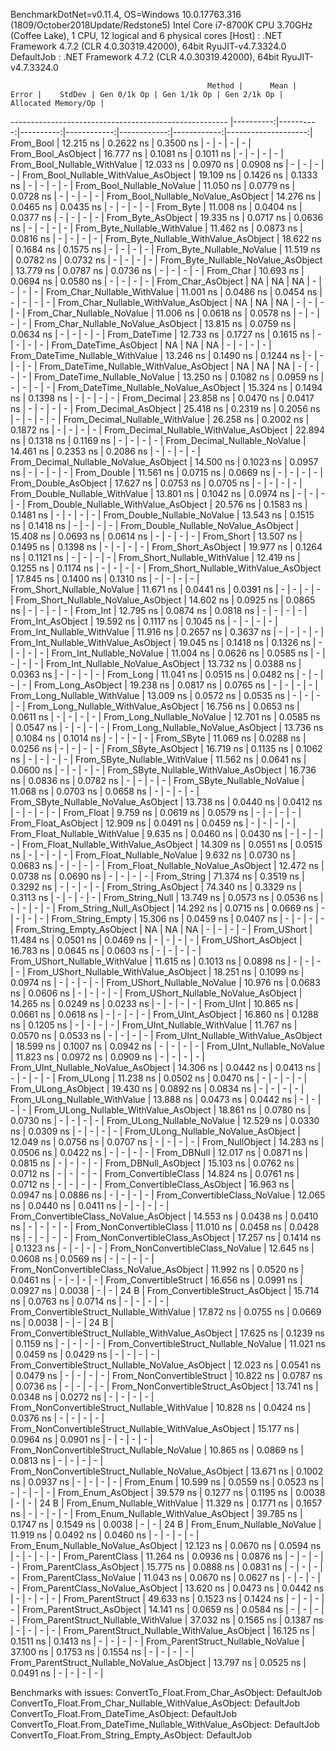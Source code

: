 
BenchmarkDotNet=v0.11.4, OS=Windows 10.0.17763.316 (1809/October2018Update/Redstone5)
Intel Core i7-8700K CPU 3.70GHz (Coffee Lake), 1 CPU, 12 logical and 6 physical cores
  [Host]     : .NET Framework 4.7.2 (CLR 4.0.30319.42000), 64bit RyuJIT-v4.7.3324.0
  DefaultJob : .NET Framework 4.7.2 (CLR 4.0.30319.42000), 64bit RyuJIT-v4.7.3324.0


                                                Method |      Mean |     Error |    StdDev | Gen 0/1k Op | Gen 1/1k Op | Gen 2/1k Op | Allocated Memory/Op |
------------------------------------------------------ |----------:|----------:|----------:|------------:|------------:|------------:|--------------------:|
                                             From_Bool | 12.215 ns | 0.2622 ns | 0.3500 ns |           - |           - |           - |                   - |
                                    From_Bool_AsObject | 16.777 ns | 0.1081 ns | 0.1011 ns |           - |           - |           - |                   - |
                          From_Bool_Nullable_WithValue | 12.033 ns | 0.0970 ns | 0.0908 ns |           - |           - |           - |                   - |
                 From_Bool_Nullable_WithValue_AsObject | 19.109 ns | 0.1426 ns | 0.1333 ns |           - |           - |           - |                   - |
                            From_Bool_Nullable_NoValue | 11.050 ns | 0.0779 ns | 0.0728 ns |           - |           - |           - |                   - |
                   From_Bool_Nullable_NoValue_AsObject | 14.276 ns | 0.0465 ns | 0.0435 ns |           - |           - |           - |                   - |
                                             From_Byte | 11.008 ns | 0.0404 ns | 0.0377 ns |           - |           - |           - |                   - |
                                    From_Byte_AsObject | 19.335 ns | 0.0717 ns | 0.0636 ns |           - |           - |           - |                   - |
                          From_Byte_Nullable_WithValue | 11.462 ns | 0.0873 ns | 0.0816 ns |           - |           - |           - |                   - |
                 From_Byte_Nullable_WithValue_AsObject | 18.622 ns | 0.1684 ns | 0.1575 ns |           - |           - |           - |                   - |
                            From_Byte_Nullable_NoValue | 11.519 ns | 0.0782 ns | 0.0732 ns |           - |           - |           - |                   - |
                   From_Byte_Nullable_NoValue_AsObject | 13.779 ns | 0.0787 ns | 0.0736 ns |           - |           - |           - |                   - |
                                             From_Char | 10.693 ns | 0.0694 ns | 0.0580 ns |           - |           - |           - |                   - |
                                    From_Char_AsObject |        NA |        NA |        NA |           - |           - |           - |                   - |
                          From_Char_Nullable_WithValue | 11.001 ns | 0.0486 ns | 0.0454 ns |           - |           - |           - |                   - |
                 From_Char_Nullable_WithValue_AsObject |        NA |        NA |        NA |           - |           - |           - |                   - |
                            From_Char_Nullable_NoValue | 11.006 ns | 0.0618 ns | 0.0578 ns |           - |           - |           - |                   - |
                   From_Char_Nullable_NoValue_AsObject | 13.815 ns | 0.0759 ns | 0.0634 ns |           - |           - |           - |                   - |
                                         From_DateTime | 12.733 ns | 0.1727 ns | 0.1615 ns |           - |           - |           - |                   - |
                                From_DateTime_AsObject |        NA |        NA |        NA |           - |           - |           - |                   - |
                      From_DateTime_Nullable_WithValue | 13.246 ns | 0.1490 ns | 0.1244 ns |           - |           - |           - |                   - |
             From_DateTime_Nullable_WithValue_AsObject |        NA |        NA |        NA |           - |           - |           - |                   - |
                        From_DateTime_Nullable_NoValue | 13.250 ns | 0.1082 ns | 0.0959 ns |           - |           - |           - |                   - |
               From_DateTime_Nullable_NoValue_AsObject | 15.324 ns | 0.1494 ns | 0.1398 ns |           - |           - |           - |                   - |
                                          From_Decimal | 23.858 ns | 0.0470 ns | 0.0417 ns |           - |           - |           - |                   - |
                                 From_Decimal_AsObject | 25.418 ns | 0.2319 ns | 0.2056 ns |           - |           - |           - |                   - |
                       From_Decimal_Nullable_WithValue | 26.258 ns | 0.2002 ns | 0.1872 ns |           - |           - |           - |                   - |
              From_Decimal_Nullable_WithValue_AsObject | 22.894 ns | 0.1318 ns | 0.1169 ns |           - |           - |           - |                   - |
                         From_Decimal_Nullable_NoValue | 14.461 ns | 0.2353 ns | 0.2086 ns |           - |           - |           - |                   - |
                From_Decimal_Nullable_NoValue_AsObject | 14.500 ns | 0.1023 ns | 0.0957 ns |           - |           - |           - |                   - |
                                           From_Double | 11.561 ns | 0.0715 ns | 0.0669 ns |           - |           - |           - |                   - |
                                  From_Double_AsObject | 17.627 ns | 0.0753 ns | 0.0705 ns |           - |           - |           - |                   - |
                        From_Double_Nullable_WithValue | 13.801 ns | 0.1042 ns | 0.0974 ns |           - |           - |           - |                   - |
               From_Double_Nullable_WithValue_AsObject | 20.576 ns | 0.1583 ns | 0.1481 ns |           - |           - |           - |                   - |
                          From_Double_Nullable_NoValue | 13.543 ns | 0.1515 ns | 0.1418 ns |           - |           - |           - |                   - |
                 From_Double_Nullable_NoValue_AsObject | 15.408 ns | 0.0693 ns | 0.0614 ns |           - |           - |           - |                   - |
                                            From_Short | 13.507 ns | 0.1495 ns | 0.1398 ns |           - |           - |           - |                   - |
                                   From_Short_AsObject | 19.977 ns | 0.1264 ns | 0.1121 ns |           - |           - |           - |                   - |
                         From_Short_Nullable_WithValue | 12.419 ns | 0.1255 ns | 0.1174 ns |           - |           - |           - |                   - |
                From_Short_Nullable_WithValue_AsObject | 17.845 ns | 0.1400 ns | 0.1310 ns |           - |           - |           - |                   - |
                           From_Short_Nullable_NoValue | 11.671 ns | 0.0441 ns | 0.0391 ns |           - |           - |           - |                   - |
                  From_Short_Nullable_NoValue_AsObject | 14.602 ns | 0.0925 ns | 0.0865 ns |           - |           - |           - |                   - |
                                              From_Int | 12.795 ns | 0.0874 ns | 0.0818 ns |           - |           - |           - |                   - |
                                     From_Int_AsObject | 19.592 ns | 0.1117 ns | 0.1045 ns |           - |           - |           - |                   - |
                           From_Int_Nullable_WithValue | 11.916 ns | 0.2657 ns | 0.3637 ns |           - |           - |           - |                   - |
                  From_Int_Nullable_WithValue_AsObject | 19.045 ns | 0.1418 ns | 0.1326 ns |           - |           - |           - |                   - |
                             From_Int_Nullable_NoValue | 11.004 ns | 0.0626 ns | 0.0585 ns |           - |           - |           - |                   - |
                    From_Int_Nullable_NoValue_AsObject | 13.732 ns | 0.0388 ns | 0.0363 ns |           - |           - |           - |                   - |
                                             From_Long | 11.041 ns | 0.0515 ns | 0.0482 ns |           - |           - |           - |                   - |
                                    From_Long_AsObject | 19.238 ns | 0.0817 ns | 0.0765 ns |           - |           - |           - |                   - |
                          From_Long_Nullable_WithValue | 13.009 ns | 0.0572 ns | 0.0535 ns |           - |           - |           - |                   - |
                 From_Long_Nullable_WithValue_AsObject | 16.756 ns | 0.0653 ns | 0.0611 ns |           - |           - |           - |                   - |
                            From_Long_Nullable_NoValue | 12.701 ns | 0.0585 ns | 0.0547 ns |           - |           - |           - |                   - |
                   From_Long_Nullable_NoValue_AsObject | 13.736 ns | 0.1084 ns | 0.1014 ns |           - |           - |           - |                   - |
                                            From_SByte | 11.069 ns | 0.0288 ns | 0.0256 ns |           - |           - |           - |                   - |
                                   From_SByte_AsObject | 16.719 ns | 0.1135 ns | 0.1062 ns |           - |           - |           - |                   - |
                         From_SByte_Nullable_WithValue | 11.562 ns | 0.0641 ns | 0.0600 ns |           - |           - |           - |                   - |
                From_SByte_Nullable_WithValue_AsObject | 16.736 ns | 0.0836 ns | 0.0782 ns |           - |           - |           - |                   - |
                           From_SByte_Nullable_NoValue | 11.068 ns | 0.0703 ns | 0.0658 ns |           - |           - |           - |                   - |
                  From_SByte_Nullable_NoValue_AsObject | 13.738 ns | 0.0440 ns | 0.0412 ns |           - |           - |           - |                   - |
                                            From_Float |  9.759 ns | 0.0619 ns | 0.0579 ns |           - |           - |           - |                   - |
                                   From_Float_AsObject | 12.909 ns | 0.0491 ns | 0.0459 ns |           - |           - |           - |                   - |
                         From_Float_Nullable_WithValue |  9.635 ns | 0.0460 ns | 0.0430 ns |           - |           - |           - |                   - |
                From_Float_Nullable_WithValue_AsObject | 14.309 ns | 0.0551 ns | 0.0515 ns |           - |           - |           - |                   - |
                           From_Float_Nullable_NoValue |  9.632 ns | 0.0730 ns | 0.0683 ns |           - |           - |           - |                   - |
                  From_Float_Nullable_NoValue_AsObject | 12.472 ns | 0.0738 ns | 0.0690 ns |           - |           - |           - |                   - |
                                           From_String | 71.374 ns | 0.3519 ns | 0.3292 ns |           - |           - |           - |                   - |
                                  From_String_AsObject | 74.340 ns | 0.3329 ns | 0.3113 ns |           - |           - |           - |                   - |
                                      From_String_Null | 13.749 ns | 0.0573 ns | 0.0536 ns |           - |           - |           - |                   - |
                             From_String_Null_AsObject | 14.292 ns | 0.0715 ns | 0.0669 ns |           - |           - |           - |                   - |
                                     From_String_Empty | 15.306 ns | 0.0459 ns | 0.0407 ns |           - |           - |           - |                   - |
                            From_String_Empty_AsObject |        NA |        NA |        NA |           - |           - |           - |                   - |
                                           From_UShort | 11.484 ns | 0.0501 ns | 0.0469 ns |           - |           - |           - |                   - |
                                  From_UShort_AsObject | 16.783 ns | 0.0645 ns | 0.0603 ns |           - |           - |           - |                   - |
                        From_UShort_Nullable_WithValue | 11.615 ns | 0.1013 ns | 0.0898 ns |           - |           - |           - |                   - |
               From_UShort_Nullable_WithValue_AsObject | 18.251 ns | 0.1099 ns | 0.0974 ns |           - |           - |           - |                   - |
                          From_UShort_Nullable_NoValue | 10.976 ns | 0.0683 ns | 0.0606 ns |           - |           - |           - |                   - |
                 From_UShort_Nullable_NoValue_AsObject | 14.265 ns | 0.0249 ns | 0.0233 ns |           - |           - |           - |                   - |
                                             From_UInt | 10.865 ns | 0.0661 ns | 0.0618 ns |           - |           - |           - |                   - |
                                    From_UInt_AsObject | 16.860 ns | 0.1288 ns | 0.1205 ns |           - |           - |           - |                   - |
                          From_UInt_Nullable_WithValue | 11.767 ns | 0.0570 ns | 0.0533 ns |           - |           - |           - |                   - |
                 From_UInt_Nullable_WithValue_AsObject | 18.599 ns | 0.1007 ns | 0.0942 ns |           - |           - |           - |                   - |
                            From_UInt_Nullable_NoValue | 11.823 ns | 0.0972 ns | 0.0909 ns |           - |           - |           - |                   - |
                   From_UInt_Nullable_NoValue_AsObject | 14.306 ns | 0.0442 ns | 0.0413 ns |           - |           - |           - |                   - |
                                            From_ULong | 11.238 ns | 0.0502 ns | 0.0470 ns |           - |           - |           - |                   - |
                                   From_ULong_AsObject | 19.430 ns | 0.0892 ns | 0.0834 ns |           - |           - |           - |                   - |
                         From_ULong_Nullable_WithValue | 13.888 ns | 0.0473 ns | 0.0442 ns |           - |           - |           - |                   - |
                From_ULong_Nullable_WithValue_AsObject | 18.861 ns | 0.0780 ns | 0.0730 ns |           - |           - |           - |                   - |
                           From_ULong_Nullable_NoValue | 12.529 ns | 0.0330 ns | 0.0309 ns |           - |           - |           - |                   - |
                  From_ULong_Nullable_NoValue_AsObject | 12.049 ns | 0.0756 ns | 0.0707 ns |           - |           - |           - |                   - |
                                       From_NullObject | 14.283 ns | 0.0506 ns | 0.0422 ns |           - |           - |           - |                   - |
                                           From_DBNull | 12.017 ns | 0.0871 ns | 0.0815 ns |           - |           - |           - |                   - |
                                  From_DBNull_AsObject | 15.103 ns | 0.0762 ns | 0.0712 ns |           - |           - |           - |                   - |
                                 From_ConvertibleClass | 14.824 ns | 0.0761 ns | 0.0712 ns |           - |           - |           - |                   - |
                        From_ConvertibleClass_AsObject | 16.963 ns | 0.0947 ns | 0.0886 ns |           - |           - |           - |                   - |
                         From_ConvertibleClass_NoValue | 12.065 ns | 0.0440 ns | 0.0411 ns |           - |           - |           - |                   - |
                From_ConvertibleClass_NoValue_AsObject | 14.553 ns | 0.0438 ns | 0.0410 ns |           - |           - |           - |                   - |
                              From_NonConvertibleClass | 11.010 ns | 0.0458 ns | 0.0428 ns |           - |           - |           - |                   - |
                     From_NonConvertibleClass_AsObject | 17.257 ns | 0.1414 ns | 0.1323 ns |           - |           - |           - |                   - |
                      From_NonConvertibleClass_NoValue | 12.645 ns | 0.0608 ns | 0.0569 ns |           - |           - |           - |                   - |
             From_NonConvertibleClass_NoValue_AsObject | 11.992 ns | 0.0520 ns | 0.0461 ns |           - |           - |           - |                   - |
                                From_ConvertibleStruct | 16.656 ns | 0.0991 ns | 0.0927 ns |      0.0038 |           - |           - |                24 B |
                       From_ConvertibleStruct_AsObject | 15.714 ns | 0.0763 ns | 0.0714 ns |           - |           - |           - |                   - |
             From_ConvertibleStruct_Nullable_WithValue | 17.872 ns | 0.0755 ns | 0.0669 ns |      0.0038 |           - |           - |                24 B |
    From_ConvertibleStruct_Nullable_WithValue_AsObject | 17.625 ns | 0.1239 ns | 0.1159 ns |           - |           - |           - |                   - |
               From_ConvertibleStruct_Nullable_NoValue | 11.021 ns | 0.0459 ns | 0.0429 ns |           - |           - |           - |                   - |
      From_ConvertibleStruct_Nullable_NoValue_AsObject | 12.023 ns | 0.0541 ns | 0.0479 ns |           - |           - |           - |                   - |
                             From_NonConvertibleStruct | 10.822 ns | 0.0787 ns | 0.0736 ns |           - |           - |           - |                   - |
                    From_NonConvertibleStruct_AsObject | 13.741 ns | 0.0348 ns | 0.0272 ns |           - |           - |           - |                   - |
          From_NonConvertibleStruct_Nullable_WithValue | 10.828 ns | 0.0424 ns | 0.0376 ns |           - |           - |           - |                   - |
 From_NonConvertibleStruct_Nullable_WithValue_AsObject | 15.177 ns | 0.0964 ns | 0.0901 ns |           - |           - |           - |                   - |
            From_NonConvertibleStruct_Nullable_NoValue | 10.865 ns | 0.0869 ns | 0.0813 ns |           - |           - |           - |                   - |
   From_NonConvertibleStruct_Nullable_NoValue_AsObject | 13.671 ns | 0.1002 ns | 0.0937 ns |           - |           - |           - |                   - |
                                             From_Enum | 10.599 ns | 0.0559 ns | 0.0523 ns |           - |           - |           - |                   - |
                                    From_Enum_AsObject | 39.579 ns | 0.1277 ns | 0.1195 ns |      0.0038 |           - |           - |                24 B |
                          From_Enum_Nullable_WithValue | 11.329 ns | 0.1771 ns | 0.1657 ns |           - |           - |           - |                   - |
                 From_Enum_Nullable_WithValue_AsObject | 39.785 ns | 0.1747 ns | 0.1549 ns |      0.0038 |           - |           - |                24 B |
                            From_Enum_Nullable_NoValue | 11.919 ns | 0.0492 ns | 0.0460 ns |           - |           - |           - |                   - |
                   From_Enum_Nullable_NoValue_AsObject | 12.123 ns | 0.0670 ns | 0.0594 ns |           - |           - |           - |                   - |
                                      From_ParentClass | 11.264 ns | 0.0936 ns | 0.0876 ns |           - |           - |           - |                   - |
                             From_ParentClass_AsObject | 15.775 ns | 0.0888 ns | 0.0831 ns |           - |           - |           - |                   - |
                              From_ParentClass_NoValue | 11.043 ns | 0.0670 ns | 0.0627 ns |           - |           - |           - |                   - |
                     From_ParentClass_NoValue_AsObject | 13.620 ns | 0.0473 ns | 0.0442 ns |           - |           - |           - |                   - |
                                     From_ParentStruct | 49.633 ns | 0.1523 ns | 0.1424 ns |           - |           - |           - |                   - |
                            From_ParentStruct_AsObject | 14.141 ns | 0.0659 ns | 0.0584 ns |           - |           - |           - |                   - |
                  From_ParentStruct_Nullable_WithValue | 37.032 ns | 0.1565 ns | 0.1387 ns |           - |           - |           - |                   - |
         From_ParentStruct_Nullable_WithValue_AsObject | 16.125 ns | 0.1511 ns | 0.1413 ns |           - |           - |           - |                   - |
                    From_ParentStruct_Nullable_NoValue | 37.100 ns | 0.1753 ns | 0.1554 ns |           - |           - |           - |                   - |
           From_ParentStruct_Nullable_NoValue_AsObject | 13.797 ns | 0.0525 ns | 0.0491 ns |           - |           - |           - |                   - |

Benchmarks with issues:
  ConvertTo_Float.From_Char_AsObject: DefaultJob
  ConvertTo_Float.From_Char_Nullable_WithValue_AsObject: DefaultJob
  ConvertTo_Float.From_DateTime_AsObject: DefaultJob
  ConvertTo_Float.From_DateTime_Nullable_WithValue_AsObject: DefaultJob
  ConvertTo_Float.From_String_Empty_AsObject: DefaultJob
